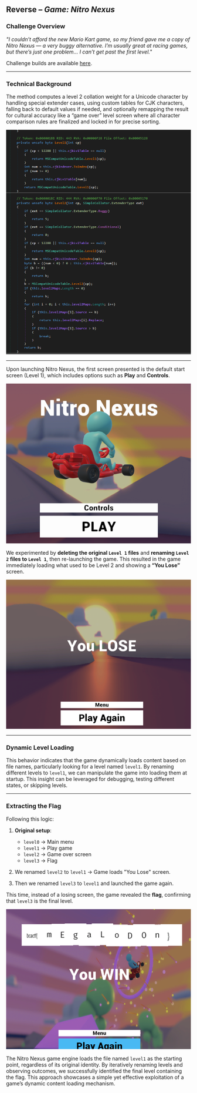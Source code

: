 ## Reverse – *Game: Nitro Nexus*

### Challenge Overview

*"I couldn’t afford the new Mario Kart game, so my friend gave me a copy of Nitro Nexus — a very buggy alternative. I’m usually great at racing games, but there’s just one problem… I can’t get past the first level."*

Challenge builds are available [here](https://drive.google.com/drive/folders/1L39C3J49w4awgTqAO-UCdICT79UQ_9WK).

---

### Technical Background

The method computes a level 2 collation weight for a Unicode character by handling special extender cases, using custom tables for CJK characters, falling back to default values if needed, and optionally remapping the result for cultural accuracy like a “game over” level screen where all character comparison rules are finalized and locked in for precise sorting.

![Main Menu](https://github.com/vmbx/CTF-Writeup/blob/main/2025/BCACTF%206.0/images/dn.png)

---

Upon launching Nitro Nexus, the first screen presented is the default start screen (Level 1), which includes options such as **Play** and **Controls**.

![Main Menu](https://github.com/vmbx/CTF-Writeup/blob/main/2025/BCACTF%206.0/images/main.png)

We experimented by **deleting the original `Level 1` files** and **renaming `Level 2` files to `Level 1`**, then re-launching the game. This resulted in the game immediately loading what used to be Level 2 and showing a **“You Lose”** screen.

![Game Over](https://github.com/vmbx/CTF-Writeup/blob/main/2025/BCACTF%206.0/images/lose.png)

---

### Dynamic Level Loading

This behavior indicates that the game dynamically loads content based on file names, particularly looking for a level named `level1`. By renaming different levels to `level1`, we can manipulate the game into loading them at startup. This insight can be leveraged for debugging, testing different states, or skipping levels.

---

### Extracting the Flag

Following this logic:

1. **Original setup**:

   * `level0` → Main menu
   * `level1` → Play game
   * `level2` → Game over screen
   * `level3` → Flag

2. We renamed `level2` to `level1` → Game loads "You Lose" screen.

3. Then we renamed `level3` to `level1` and launched the game again.

This time, instead of a losing screen, the game revealed the **flag**, confirming that `level3` is the final level.

![Flag Captured](https://github.com/vmbx/CTF-Writeup/blob/main/2025/BCACTF%206.0/images/flag.png)

The Nitro Nexus game engine loads the file named `level1` as the starting point, regardless of its original identity. By iteratively renaming levels and observing outcomes, we successfully identified the final level containing the flag. This approach showcases a simple yet effective exploitation of a game’s dynamic content loading mechanism.

